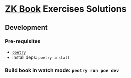 # [ZK Book](https://www.rareskills.io/zk-book) Exercises Solutions

## Development
### Pre-requisites
- [`poetry`](https://python-poetry.org/)
- install deps: `poetry install`

### Build book in watch mode: `peotry run poe dev`

